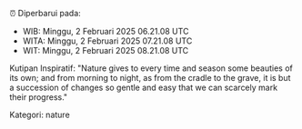 ⏰ Diperbarui pada:
- WIB: Minggu, 2 Februari 2025 06.21.08 UTC
- WITA: Minggu, 2 Februari 2025 07.21.08 UTC
- WIT: Minggu, 2 Februari 2025 08.21.08 UTC

Kutipan Inspiratif:
"Nature gives to every time and season some beauties of its own; and from morning to night, as from the cradle to the grave, it is but a succession of changes so gentle and easy that we can scarcely mark their progress."


Kategori: nature

